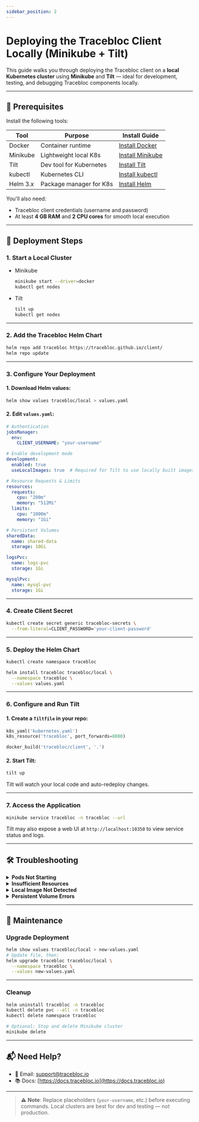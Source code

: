 ```yaml
---
sidebar_position: 2
---
```

# Deploying the Tracebloc Client Locally (Minikube + Tilt)

This guide walks you through deploying the Tracebloc client on a **local Kubernetes cluster** using **Minikube** and **Tilt** — ideal for development, testing, and debugging Tracebloc components locally.

---

## 🔧 Prerequisites

Install the following tools:

| Tool       | Purpose                     | Install Guide |
|------------|-----------------------------|---------------|
| Docker     | Container runtime           | [Install Docker](https://docs.docker.com/get-docker/) |
| Minikube   | Lightweight local K8s       | [Install Minikube](https://minikube.sigs.k8s.io/docs/start/) |
| Tilt       | Dev tool for Kubernetes     | [Install Tilt](https://docs.tilt.dev/install.html) |
| kubectl    | Kubernetes CLI              | [Install kubectl](https://kubernetes.io/docs/tasks/tools/) |
| Helm 3.x   | Package manager for K8s     | [Install Helm](https://helm.sh/docs/intro/install/) |

You'll also need:
- Tracebloc client credentials (username and password)
- At least **4 GB RAM** and **2 CPU cores** for smooth local execution

---

## 🚀 Deployment Steps

### 1. Start a Local Cluster 
- Minikube

   ```bash
   minikube start --driver=docker
   kubectl get nodes
   ```
- Tilt
   ```bash
   tilt up
   kubectl get nodes
   ```

---

### 2. Add the Tracebloc Helm Chart

```bash
helm repo add tracebloc https://tracebloc.github.io/client/
helm repo update
```

---

### 3. Configure Your Deployment

#### 1. Download Helm values:

```bash
helm show values tracebloc/local > values.yaml
```

#### 2. Edit `values.yaml`:

```yaml
# Authentication
jobsManager:
  env:
    CLIENT_USERNAME: "your-username"

# Enable development mode
development:
  enabled: true
  useLocalImages: true  # Required for Tilt to use locally built images

# Resource Requests & Limits
resources:
  requests:
    cpu: "200m"
    memory: "512Mi"
  limits:
    cpu: "1000m"
    memory: "1Gi"

# Persistent Volumes
sharedData:
  name: shared-data
  storage: 10Gi

logsPvc:
  name: logs-pvc
  storage: 1Gi

mysqlPvc:
  name: mysql-pvc
  storage: 1Gi
```

---

### 4. Create Client Secret

```bash
kubectl create secret generic tracebloc-secrets \
  --from-literal=CLIENT_PASSWORD='your-client-password'
```

---

### 5. Deploy the Helm Chart

```bash
kubectl create namespace tracebloc

helm install tracebloc tracebloc/local \
  --namespace tracebloc \
  --values values.yaml
```

---

### 6. Configure and Run Tilt

#### 1. Create a `Tiltfile` in your repo:

```python
k8s_yaml('kubernetes.yaml')
k8s_resource('tracebloc', port_forwards=8080)

docker_build('tracebloc/client', '.')
```

#### 2. Start Tilt:

```bash
tilt up
```

Tilt will watch your local code and auto-redeploy changes.

---

### 7. Access the Application

```bash
minikube service tracebloc -n tracebloc --url
```

Tilt may also expose a web UI at `http://localhost:10350` to view service status and logs.

---

## 🛠 Troubleshooting

<details>
<summary><strong>Pods Not Starting</strong></summary>

```bash
kubectl get pods -n tracebloc
kubectl logs <pod-name> -n tracebloc
kubectl describe pod <pod-name> -n tracebloc
```
</details>

<details>
<summary><strong>Insufficient Resources</strong></summary>

```bash
kubectl top nodes
kubectl top pods -n tracebloc
```
</details>

<details>
<summary><strong>Local Image Not Detected</strong></summary>

Make sure `useLocalImages: true` is set and `docker_build()` is used in `Tiltfile`.

</details>

<details>
<summary><strong>Persistent Volume Errors</strong></summary>

```bash
kubectl get pvc -n tracebloc
kubectl get pv
```
</details>

---

## 🔄 Maintenance

### Upgrade Deployment

```bash
helm show values tracebloc/local > new-values.yaml
# Update file, then:
helm upgrade tracebloc tracebloc/local \
  --namespace tracebloc \
  --values new-values.yaml
```

---

### Cleanup

```bash
helm uninstall tracebloc -n tracebloc
kubectl delete pvc --all -n tracebloc
kubectl delete namespace tracebloc

# Optional: Stop and delete Minikube cluster
minikube delete
```

---

## 📬 Need Help?

- 📧 Email: [support@tracebloc.io](mailto:support@tracebloc.io)
- 📚 Docs: [https://docs.tracebloc.io](https://docs.tracebloc.io)

---

> ⚠️ **Note**: Replace placeholders (`your-username`, etc.) before executing commands. Local clusters are best for dev and testing — not production.